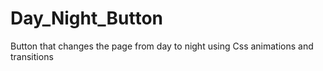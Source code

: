 # Day_Night_Button
Button that changes the page from day to night using Css animations and transitions
